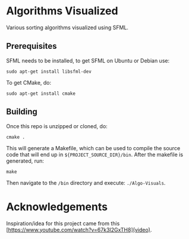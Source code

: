 # Algorithms Visualized 
Various sorting algorithms visualized using SFML. 

## Prerequisites
SFML needs to be installed, to get SFML on Ubuntu or Debian use:
```
sudo apt-get install libsfml-dev
```
To get CMake, do:
```
sudo apt-get install cmake
```
## Building
Once this repo is unzipped or cloned, do:
```
cmake .
```
This will generate a Makefile, which can be used to compile the source code that will end up in `${PROJECT_SOURCE_DIR}/bin`. After the makefile is generated, run:
```
make
```
Then navigate to the `/bin` directory and execute: `./Algo-Visuals`.

# Acknowledgements
Inspiration/idea for this project came from this [https://www.youtube.com/watch?v=67k3I2GxTH8](video).

